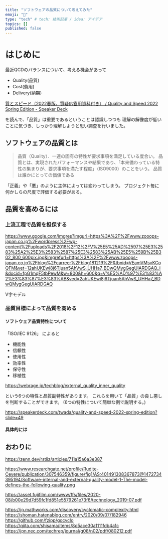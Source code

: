 ```yaml
---
title: "ソフトウェアの品質について考えてみた"
emoji: "🤖"
type: "tech" # tech: 技術記事 / idea: アイデア
topics: []
published: false
---
```


# はじめに

最近QCDのバランスについて、考える機会があって

* Quality(品質)
* Cost(費用)
* Delivery(納期)

[質とスピード（2022春版、質疑応答用資料付き） / Quality and Speed 2022 Spring Edition - Speaker Deck](https://speakerdeck.com/twada/quality-and-speed-2022-spring-edition?slide=17)

を読んで、「品質」は重要であるということは認識しつつも
理解の解像度が低いことに気づき、しっかり理解しようと思い調査を行いました。

## ソフトウェアの品質とは

> 品質（Quality）．一連の固有の特性が要求事項を満足している度合い。
> 品質とは、実現されたパフォーマンスや結果であり、「本来備わっている特性の集まりが、要求事項を満たす程度」（ISO9000）のことをいう。
> 品質は誰かにとっての価値である

「正義」や「悪」のように主体によっては変わってしまう。
プロジェクト毎に何かしらの尺度で評価する必要がある。

## 品質を高めるには

### 上流工程で品質を担保する

https://www.google.com/imgres?imgurl=https%3A%2F%2Fwww.zooops-japan.co.jp%2Fwordpress%2Fwp-content%2Fuploads%2F2018%2F12%2FV%25E5%25AD%2597%25E3%2583%25A2%25E3%2583%2587%25E3%2583%25AB%25E5%259B%25B302_800_600pix.jpg&imgrefurl=https%3A%2F%2Fwww.zooops-japan.co.jp%2Fblog%2Fcarreer%2Fblog181219%2F&tbnid=VEamVMsvKCoQFM&vet=12ahUKEwi8j6Tjuan5AhVwS_UHHa7_BDwQMygGegUIARDGAQ..i&docid=fpG1mqF5tbPewM&w=800&h=600&q=V%E5%AD%97%E3%83%A2%E3%83%87%E3%83%AB&ved=2ahUKEwi8j6Tjuan5AhVwS_UHHa7_BDwQMygGegUIARDGAQ

V字モデル


### 品質目標によって品質を高める

#### ソフトウェア品質特性について

「ISO/IEC 9126」 によると

* 機能性
* 信頼性
* 使用性
* 効率性
* 保守性
* 移植性

https://webrage.jp/techblog/external_quality_inner_quality

という6つの特性と品質副特性があります。
これらを用いて「品質」の良し悪しを判断することができます。
(6つの特性について簡単な例で説明する。)

https://speakerdeck.com/twada/quality-and-speed-2022-spring-edition?slide=49

#### 具体的には



## おわりに


https://zenn.dev/rstliz/articles/711a15a6a3e387

https://www.researchgate.net/profile/Rudite-Cevere/publication/307546359/figure/fig1/AS:401491308367873@1472734395194/Software-internal-and-external-quality-model-1-The-model-defines-the-following-quality.png



https://asset.fujifilm.com/www/ffs/files/2020-08/b00e29d7d59fc1fd851e5579261e73f6/technology_2019-07.pdf

https://jp.mathworks.com/discovery/cyclomatic-complexity.html
https://shoman.hatenablog.com/entry/2020/09/07/182946
https://github.com/fzipp/gocyclo
https://qiita.com/shisama/items/8d5ace30a1111fdb4a1c
https://jpn.nec.com/techrep/journal/g08/n02/pdf/080212.pdf
